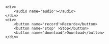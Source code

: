 <!DOCTYPE html>
<html lang="en">
<head>
	<title>Capture Audio from Microphone</title>
	<script defer src="demo.js"></script>
</head>
<body>
	
	<div>
		<audio name='audio'></audio>
	</div>
	<div>
		<button name='record'>Recorde</button> 
		<button name='stop' >Stop</button> 
		<button name='download'>Download</button> 
	</div>

</body>
</html>
